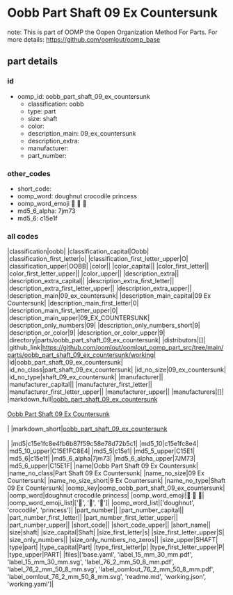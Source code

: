 # Oobb Part Shaft 09 Ex Countersunk  

note: This is part of OOMP the Oopen Organization Method For Parts. For more details: https://github.com/oomlout/oomp_base

##  part details





### id
* oomp_id: oobb_part_shaft_09_ex_countersunk
  * classification: oobb
  * type: part
  * size: shaft
  * color: 
  * description_main: 09_ex_countersunk
  * description_extra: 
  * manufacturer: 
  * part_number: 

### other_codes
* short_code: 
* oomp_word: doughnut crocodile princess
* oomp_word_emoji :doughnut: :crocodile: :princess:
* md5_6_alpha: 7jm73
* md5_6: c15e1f

### all codes 
|classification|oobb|
|classification_capital|Oobb|
|classification_first_letter|o|
|classification_first_letter_upper|O|
|classification_upper|OOBB|
|color||
|color_capital||
|color_first_letter||
|color_first_letter_upper||
|color_upper||
|description_extra||
|description_extra_capital||
|description_extra_first_letter||
|description_extra_first_letter_upper||
|description_extra_upper||
|description_main|09_ex_countersunk|
|description_main_capital|09 Ex Countersunk|
|description_main_first_letter|0|
|description_main_first_letter_upper|0|
|description_main_upper|09_EX_COUNTERSUNK|
|description_only_numbers|09|
|description_only_numbers_short|9|
|description_or_color|9|
|description_or_color_upper|9|
|directory|parts/oobb_part_shaft_09_ex_countersunk|
|distributors|[]|
|github_link|https://github.com/oomlout/oomlout_oomp_part_src/tree/main/parts/oobb_part_shaft_09_ex_countersunk/working|
|id|oobb_part_shaft_09_ex_countersunk|
|id_no_class|part_shaft_09_ex_countersunk|
|id_no_size|09_ex_countersunk|
|id_no_type|shaft_09_ex_countersunk|
|manufacturer||
|manufacturer_capital||
|manufacturer_first_letter||
|manufacturer_first_letter_upper||
|manufacturer_upper||
|manufacturers|[]|
|markdown_full|[oobb_part_shaft_09_ex_countersunk](https://github.com/oomlout/oomlout_oomp_part_src/tree/main/parts/oobb_part_shaft_09_ex_countersunk/working)<br>[](https://github.com/oomlout/oomlout_oomp_part_src/tree/main/parts/oobb_part_shaft_09_ex_countersunk/working)<br>[Oobb Part Shaft 09 Ex Countersunk](https://github.com/oomlout/oomlout_oomp_part_src/tree/main/parts/oobb_part_shaft_09_ex_countersunk/working)<br><br>|
|markdown_short|[oobb_part_shaft_09_ex_countersunk](https://github.com/oomlout/oomlout_oomp_part_src/tree/main/parts/oobb_part_shaft_09_ex_countersunk/working)<br><br>|
|md5|c15e1fc8e4fb6b87f59c58e78d72b5c1|
|md5_10|c15e1fc8e4|
|md5_10_upper|C15E1FC8E4|
|md5_5|c15e1|
|md5_5_upper|C15E1|
|md5_6|c15e1f|
|md5_6_alpha|7jm73|
|md5_6_alpha_upper|7JM73|
|md5_6_upper|C15E1F|
|name|Oobb Part Shaft 09 Ex Countersunk|
|name_no_class|Part Shaft 09 Ex Countersunk|
|name_no_size|09 Ex Countersunk|
|name_no_size_short|9 Ex Countersunk|
|name_no_type|Shaft 09 Ex Countersunk|
|oomp_key|oomp_oobb_part_shaft_09_ex_countersunk|
|oomp_word|doughnut crocodile princess|
|oomp_word_emoji|:doughnut: :crocodile: :princess:|
|oomp_word_emoji_list|[':doughnut:', ':crocodile:', ':princess:']|
|oomp_word_list|['doughnut', 'crocodile', 'princess']|
|part_number||
|part_number_capital||
|part_number_first_letter||
|part_number_first_letter_upper||
|part_number_upper||
|short_code||
|short_code_upper||
|short_name||
|size|shaft|
|size_capital|Shaft|
|size_first_letter|s|
|size_first_letter_upper|S|
|size_only_numbers||
|size_only_numbers_no_zeros||
|size_upper|SHAFT|
|type|part|
|type_capital|Part|
|type_first_letter|p|
|type_first_letter_upper|P|
|type_upper|PART|
|files|['base.yaml', 'label_15_mm_30_mm.pdf', 'label_15_mm_30_mm.svg', 'label_76_2_mm_50_8_mm.pdf', 'label_76_2_mm_50_8_mm.svg', 'label_oomlout_76_2_mm_50_8_mm.pdf', 'label_oomlout_76_2_mm_50_8_mm.svg', 'readme.md', 'working.json', 'working.yaml']|
